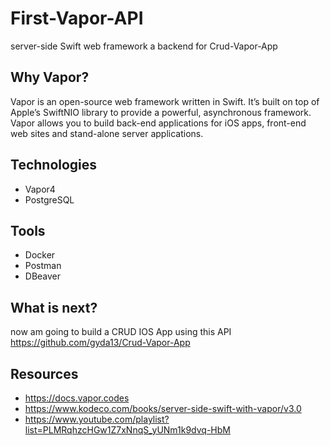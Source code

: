# First-Vapor-API
server-side Swift web framework a backend for Crud-Vapor-App 

## Why Vapor?
Vapor is an open-source web framework written in Swift. 
It’s built on top of Apple’s SwiftNIO library to provide a powerful, asynchronous framework. 
Vapor allows you to build back-end applications for iOS apps, front-end web sites and stand-alone server applications.


## Technologies
- Vapor4
- PostgreSQL

## Tools
- Docker
- Postman
- DBeaver


## What is next?
now am going to build a CRUD IOS App using this API
https://github.com/gyda13/Crud-Vapor-App


## Resources
- https://docs.vapor.codes
- https://www.kodeco.com/books/server-side-swift-with-vapor/v3.0
- https://www.youtube.com/playlist?list=PLMRqhzcHGw1Z7xNnqS_yUNm1k9dvq-HbM



